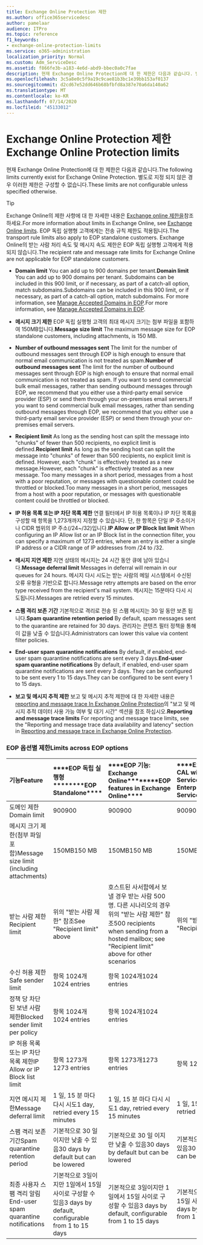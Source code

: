```yaml
---
title: Exchange Online Protection 제한
ms.author: office365servicedesc
author: pamelaar
audience: ITPro
ms.topic: reference
f1_keywords:
- exchange-online-protection-limits
ms.service: o365-administration
localization_priority: Normal
ms.custom: Adm_ServiceDesc
ms.assetid: f866fe3b-a183-4e6d-abd9-bbec0a0c7fae
description: 현재 Exchange Online Protection에 대 한 제한은 다음과 같습니다. 별도로 지정 되지 않은 경우 이러한 제한은 구성할 수 없습니다.
ms.openlocfilehash: 3c5a8e0c5f9a19c9cae81b3bc1e39bb153af0137
ms.sourcegitcommit: d2cd67e52dd646b68bfbfd8a387e70a6da140a62
ms.translationtype: MT
ms.contentlocale: ko-KR
ms.lasthandoff: 07/14/2020
ms.locfileid: "45133012"
---
```

# <a name="exchange-online-protection-limits"></a><span data-ttu-id="f846d-104">Exchange Online Protection 제한</span><span class="sxs-lookup"><span data-stu-id="f846d-104">Exchange Online Protection limits</span></span>

<span data-ttu-id="f846d-105">현재 Exchange Online Protection에 대 한 제한은 다음과 같습니다.</span><span class="sxs-lookup"><span data-stu-id="f846d-105">The following limits currently exist for Exchange Online Protection.</span></span> <span data-ttu-id="f846d-106">별도로 지정 되지 않은 경우 이러한 제한은 구성할 수 없습니다.</span><span class="sxs-lookup"><span data-stu-id="f846d-106">These limits are not configurable unless specified otherwise.</span></span> 
  
> [!TIP]
> <span data-ttu-id="f846d-107">Exchange Online의 제한 사항에 대 한 자세한 내용은 [Exchange online 제한을](../exchange-online-service-description/exchange-online-limits.md)참조 하세요.</span><span class="sxs-lookup"><span data-stu-id="f846d-107">For more information about limits in Exchange Online, see [Exchange Online limits](../exchange-online-service-description/exchange-online-limits.md).</span></span> <span data-ttu-id="f846d-108">EOP 독립 실행형 고객에게는 전송 규칙 제한도 적용됩니다.</span><span class="sxs-lookup"><span data-stu-id="f846d-108">The transport rule limits also apply to EOP standalone customers.</span></span> <span data-ttu-id="f846d-109">Exchange Online의 받는 사람 처리 속도 및 메시지 속도 제한은 EOP 독립 실행형 고객에게 적용되지 않습니다.</span><span class="sxs-lookup"><span data-stu-id="f846d-109">The recipient rate and message rate limits for Exchange Online are not applicable for EOP standalone customers.</span></span> 
  
- <span data-ttu-id="f846d-110">**Domain limit** You can add up to 900 domains per tenant.</span><span class="sxs-lookup"><span data-stu-id="f846d-110">**Domain limit** You can add up to 900 domains per tenant.</span></span> <span data-ttu-id="f846d-111">Subdomains can be included in this 900 limit, or if necessary, as part of a catch-all option, match subdomains.</span><span class="sxs-lookup"><span data-stu-id="f846d-111">Subdomains can be included in this 900 limit, or if necessary, as part of a catch-all option, match subdomains.</span></span> <span data-ttu-id="f846d-112">For more information, see [Manage Accepted Domains in EOP](https://go.microsoft.com/fwlink/p/?LinkId=282239).</span><span class="sxs-lookup"><span data-stu-id="f846d-112">For more information, see [Manage Accepted Domains in EOP](https://go.microsoft.com/fwlink/p/?LinkId=282239).</span></span>
    
- <span data-ttu-id="f846d-113">**메시지 크기 제한** EOP 독립 실행형 고객의 최대 메시지 크기는 첨부 파일을 포함하여 150MB입니다.</span><span class="sxs-lookup"><span data-stu-id="f846d-113">**Message size limit** The maximum message size for EOP standalone customers, including attachments, is 150 MB.</span></span> 
    
- <span data-ttu-id="f846d-114">**Number of outbound messages sent** The limit for the number of outbound messages sent through EOP is high enough to ensure that normal email communication is not treated as spam.</span><span class="sxs-lookup"><span data-stu-id="f846d-114">**Number of outbound messages sent** The limit for the number of outbound messages sent through EOP is high enough to ensure that normal email communication is not treated as spam.</span></span> <span data-ttu-id="f846d-115">If you want to send commercial bulk email messages, rather than sending outbound messages through EOP, we recommend that you either use a third-party email service provider (ESP) or send them through your on-premises email servers.</span><span class="sxs-lookup"><span data-stu-id="f846d-115">If you want to send commercial bulk email messages, rather than sending outbound messages through EOP, we recommend that you either use a third-party email service provider (ESP) or send them through your on-premises email servers.</span></span> 
    
- <span data-ttu-id="f846d-116">**Recipient limit** As long as the sending host can split the message into "chunks" of fewer than 500 recipients, no explicit limit is defined.</span><span class="sxs-lookup"><span data-stu-id="f846d-116">**Recipient limit** As long as the sending host can split the message into "chunks" of fewer than 500 recipients, no explicit limit is defined.</span></span> <span data-ttu-id="f846d-117">However, each "chunk" is effectively treated as a new message.</span><span class="sxs-lookup"><span data-stu-id="f846d-117">However, each "chunk" is effectively treated as a new message.</span></span> <span data-ttu-id="f846d-118">Too many messages in a short period, messages from a host with a poor reputation, or messages with questionable content could be throttled or blocked.</span><span class="sxs-lookup"><span data-stu-id="f846d-118">Too many messages in a short period, messages from a host with a poor reputation, or messages with questionable content could be throttled or blocked.</span></span> 
    
- <span data-ttu-id="f846d-119">**IP 허용 목록 또는 IP 차단 목록 제한** 연결 필터에서 IP 허용 목록이나 IP 차단 목록을 구성할 때 항목을 1,273개까지 지정할 수 있습니다. 단, 한 항목은 단일 IP 주소이거나 CIDR 범위의 IP 주소(/24~/32)입니다.</span><span class="sxs-lookup"><span data-stu-id="f846d-119">**IP Allow or IP Block list limit** When configuring an IP Allow list or an IP Block list in the connection filter, you can specify a maximum of 1273 entries, where an entry is either a single IP address or a CIDR range of IP addresses from /24 to /32.</span></span> 
    
- <span data-ttu-id="f846d-120">**메시지 지연 제한** 지연 상태의 메시지는 24 시간 동안 큐에 남아 있습니다.</span><span class="sxs-lookup"><span data-stu-id="f846d-120">**Message deferral limit** Messages in deferral will remain in our queues for 24 hours.</span></span> <span data-ttu-id="f846d-121">메시지 다시 시도는 받는 사람의 메일 시스템에서 수신된 오류 유형을 기반으로 합니다.</span><span class="sxs-lookup"><span data-stu-id="f846d-121">Message retry attempts are based on the error type received from the recipient's mail system.</span></span> <span data-ttu-id="f846d-122">메시지는 15분마다 다시 시도됩니다.</span><span class="sxs-lookup"><span data-stu-id="f846d-122">Messages are retried every 15 minutes.</span></span> 
    
- <span data-ttu-id="f846d-123">**스팸 격리 보존 기간** 기본적으로 격리로 전송 된 스팸 메시지는 30 일 동안 보존 됩니다.</span><span class="sxs-lookup"><span data-stu-id="f846d-123">**Spam quarantine retention period** By default, spam messages sent to the quarantine are retained for 30 days.</span></span> <span data-ttu-id="f846d-124">관리자는 콘텐츠 필터 정책을 통해 이 값을 낮출 수 있습니다.</span><span class="sxs-lookup"><span data-stu-id="f846d-124">Administrators can lower this value via content filter policies.</span></span> 
    
- <span data-ttu-id="f846d-125">**End-user spam quarantine notifications** By default, if enabled, end-user spam quarantine notifications are sent every 3 days.</span><span class="sxs-lookup"><span data-stu-id="f846d-125">**End-user spam quarantine notifications** By default, if enabled, end-user spam quarantine notifications are sent every 3 days.</span></span> <span data-ttu-id="f846d-126">They can be configured to be sent every 1 to 15 days.</span><span class="sxs-lookup"><span data-stu-id="f846d-126">They can be configured to be sent every 1 to 15 days.</span></span> 
    
- <span data-ttu-id="f846d-127">**보고 및 메시지 추적 제한** 보고 및 메시지 추적 제한에 대 한 자세한 내용은 [reporting and message trace In Exchange Online Protection](https://go.microsoft.com/fwlink/?LinkId=394248)의 "보고 및 메시지 추적 데이터 사용 가능 여부 및 대기 시간" 섹션을 참조 하십시오.</span><span class="sxs-lookup"><span data-stu-id="f846d-127">**Reporting and message trace limits** For reporting and message trace limits, see the "Reporting and message trace data availability and latency" section in [Reporting and message trace in Exchange Online Protection](https://go.microsoft.com/fwlink/?LinkId=394248).</span></span>
    
### <a name="limits-across-eop-options"></a><span data-ttu-id="f846d-128">EOP 옵션별 제한</span><span class="sxs-lookup"><span data-stu-id="f846d-128">Limits across EOP options</span></span>

|<span data-ttu-id="f846d-129">**기능**</span><span class="sxs-lookup"><span data-stu-id="f846d-129">**Feature**</span></span>|<span data-ttu-id="f846d-130">\*\*\*\*EOP 독립 실행형\*\*\*\*</span><span class="sxs-lookup"><span data-stu-id="f846d-130">\*\*\*\*EOP Standalone\*\*\*\*</span></span>|<span data-ttu-id="f846d-131">\*\*\*\*EOP 기능: Exchange Online\*\*\*\*</span><span class="sxs-lookup"><span data-stu-id="f846d-131">\*\*\*\*EOP features in Exchange Online\*\*\*\*</span></span>|<span data-ttu-id="f846d-132">\*\*\*\*Exchange Enterprise CAL with Services\*\*\*\*</span><span class="sxs-lookup"><span data-stu-id="f846d-132">\*\*\*\*Exchange Enterprise CAL with Services\*\*\*\*</span></span>|
|:-----|:-----|:-----|:-----|
|<span data-ttu-id="f846d-133">도메인 제한</span><span class="sxs-lookup"><span data-stu-id="f846d-133">Domain limit</span></span>  <br/> |<span data-ttu-id="f846d-134">900</span><span class="sxs-lookup"><span data-stu-id="f846d-134">900</span></span>  <br/> |<span data-ttu-id="f846d-135">900</span><span class="sxs-lookup"><span data-stu-id="f846d-135">900</span></span>  <br/> |<span data-ttu-id="f846d-136">900</span><span class="sxs-lookup"><span data-stu-id="f846d-136">900</span></span>  <br/> |
|<span data-ttu-id="f846d-137">메시지 크기 제한(첨부 파일 포함)</span><span class="sxs-lookup"><span data-stu-id="f846d-137">Message size limit (including attachments)</span></span>  <br/> |<span data-ttu-id="f846d-138">150MB</span><span class="sxs-lookup"><span data-stu-id="f846d-138">150 MB</span></span>  <br/> |<span data-ttu-id="f846d-139">150MB</span><span class="sxs-lookup"><span data-stu-id="f846d-139">150 MB</span></span>  <br/> |<span data-ttu-id="f846d-140">150MB</span><span class="sxs-lookup"><span data-stu-id="f846d-140">150 MB</span></span>  <br/> |
|<span data-ttu-id="f846d-141">받는 사람 제한</span><span class="sxs-lookup"><span data-stu-id="f846d-141">Recipient limit</span></span>  <br/> |<span data-ttu-id="f846d-142">위의 "받는 사람 제한" 참조</span><span class="sxs-lookup"><span data-stu-id="f846d-142">See "Recipient limit" above</span></span>  <br/> |<span data-ttu-id="f846d-143">호스트된 사서함에서 보낼 경우 받는 사람 500명. 다른 시나리오의 경우 위의 "받는 사람 제한" 참조</span><span class="sxs-lookup"><span data-stu-id="f846d-143">500 recipients when sending from a hosted mailbox; see "Recipient limit" above for other scenarios</span></span>  <br/> |<span data-ttu-id="f846d-144">위의 "받는 사람 제한" 참조</span><span class="sxs-lookup"><span data-stu-id="f846d-144">See "Recipient limit" above</span></span>  <br/> |
|<span data-ttu-id="f846d-145">수신 허용 제한</span><span class="sxs-lookup"><span data-stu-id="f846d-145">Safe sender limit</span></span>  <br/> |<span data-ttu-id="f846d-146">항목 1024개</span><span class="sxs-lookup"><span data-stu-id="f846d-146">1024 entries</span></span>  <br/> |<span data-ttu-id="f846d-147">항목 1024개</span><span class="sxs-lookup"><span data-stu-id="f846d-147">1024 entries</span></span>  <br/> ||
|<span data-ttu-id="f846d-148">정책 당 차단 된 보낸 사람 제한</span><span class="sxs-lookup"><span data-stu-id="f846d-148">Blocked sender limit per policy</span></span>  <br/> |<span data-ttu-id="f846d-149">항목 1024개</span><span class="sxs-lookup"><span data-stu-id="f846d-149">1024 entries</span></span>  <br/> |<span data-ttu-id="f846d-150">항목 1024개</span><span class="sxs-lookup"><span data-stu-id="f846d-150">1024 entries</span></span>  <br/> ||
|<span data-ttu-id="f846d-151">IP 허용 목록 또는 IP 차단 목록 제한</span><span class="sxs-lookup"><span data-stu-id="f846d-151">IP Allow or IP Block list limit</span></span>  <br/> |<span data-ttu-id="f846d-152">항목 1273개</span><span class="sxs-lookup"><span data-stu-id="f846d-152">1273 entries</span></span>  <br/> |<span data-ttu-id="f846d-153">항목 1273개</span><span class="sxs-lookup"><span data-stu-id="f846d-153">1273 entries</span></span>  <br/> |<span data-ttu-id="f846d-154">항목 1273개</span><span class="sxs-lookup"><span data-stu-id="f846d-154">1273 entries</span></span>  <br/> |
|<span data-ttu-id="f846d-155">지연 메시지 제한</span><span class="sxs-lookup"><span data-stu-id="f846d-155">Message deferral limit</span></span>  <br/> |<span data-ttu-id="f846d-156">1 일, 15 분 마다 다시 시도</span><span class="sxs-lookup"><span data-stu-id="f846d-156">1 day, retried every 15 minutes</span></span>  <br/> |<span data-ttu-id="f846d-157">1 일, 15 분 마다 다시 시도</span><span class="sxs-lookup"><span data-stu-id="f846d-157">1 day, retried every 15 minutes</span></span>  <br/> |<span data-ttu-id="f846d-158">1 일, 15 분 마다 다시 시도</span><span class="sxs-lookup"><span data-stu-id="f846d-158">1 day, retried every 15 minutes</span></span>  <br/> |
|<span data-ttu-id="f846d-159">스팸 격리 보존 기간</span><span class="sxs-lookup"><span data-stu-id="f846d-159">Spam quarantine retention period</span></span>  <br/> |<span data-ttu-id="f846d-160">기본적으로 30 일 이지만 낮출 수 있음</span><span class="sxs-lookup"><span data-stu-id="f846d-160">30 days by default but can be lowered</span></span>  <br/> |<span data-ttu-id="f846d-161">기본적으로 30 일 이지만 낮출 수 있음</span><span class="sxs-lookup"><span data-stu-id="f846d-161">30 days by default but can be lowered</span></span>  <br/> |<span data-ttu-id="f846d-162">기본적으로 30 일 이지만 낮출 수 있음</span><span class="sxs-lookup"><span data-stu-id="f846d-162">30 days by default but can be lowered</span></span>  <br/> |
|<span data-ttu-id="f846d-163">최종 사용자 스팸 격리 알림</span><span class="sxs-lookup"><span data-stu-id="f846d-163">End-user spam quarantine notifications</span></span>  <br/> |<span data-ttu-id="f846d-164">기본적으로 3일이지만 1일에서 15일 사이로 구성할 수 있음</span><span class="sxs-lookup"><span data-stu-id="f846d-164">3 days by default, configurable from 1 to 15 days</span></span>  <br/> |<span data-ttu-id="f846d-165">기본적으로 3일이지만 1일에서 15일 사이로 구성할 수 있음</span><span class="sxs-lookup"><span data-stu-id="f846d-165">3 days by default, configurable from 1 to 15 days</span></span>  <br/> |<span data-ttu-id="f846d-166">기본적으로 3일이지만 1일에서 15일 사이로 구성할 수 있음</span><span class="sxs-lookup"><span data-stu-id="f846d-166">3 days by default, configurable from 1 to 15 days</span></span>  <br/> |
   


